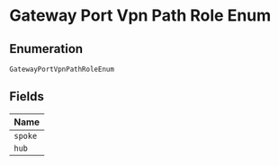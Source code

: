
# Gateway Port Vpn Path Role Enum

## Enumeration

`GatewayPortVpnPathRoleEnum`

## Fields

| Name |
|  --- |
| `spoke` |
| `hub` |

